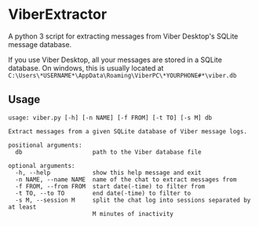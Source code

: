 # ViberExtractor
A python 3 script for extracting messages from Viber Desktop's SQLite message database.

If you use Viber Desktop, all your messages are stored in a SQLite database. On windows, this is
usually located at `C:\Users\*USERNAME*\AppData\Roaming\ViberPC\*YOURPHONE#*\viber.db`

## Usage

    usage: viber.py [-h] [-n NAME] [-f FROM] [-t TO] [-s M] db

    Extract messages from a given SQLite database of Viber message logs.

    positional arguments:
      db                    path to the Viber database file

    optional arguments:
      -h, --help            show this help message and exit
      -n NAME, --name NAME  name of the chat to extract messages from
      -f FROM, --from FROM  start date(-time) to filter from
      -t TO, --to TO        end date(-time) to filter to
      -s M, --session M     split the chat log into sessions separated by at least
                            M minutes of inactivity
